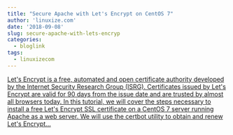 ```yaml
---
title: "Secure Apache with Let's Encrypt on CentOS 7"
author: 'linuxize.com'
date: '2018-09-08'
slug: secure-apache-with-lets-encryp
categories:
  - bloglink
tags:
  - linuxizecom
---
```


[Let's Encrypt is a free, automated and open certificate authority developed by the Internet Security Research Group (ISRG). Certificates issued by Let's Encrypt are valid for 90 days from the issue date and are trusted by almost all browsers today. In this tutorial, we will cover the steps necessary to install a free Let's Encrypt SSL certificate on a CentOS 7 server running Apache as a web server. We will use the certbot utility to obtain and renew Let's Encrypt...<click to read more>](https://linuxize.com/post/secure-apache-with-let-s-encrypt-on-centos-7/)

